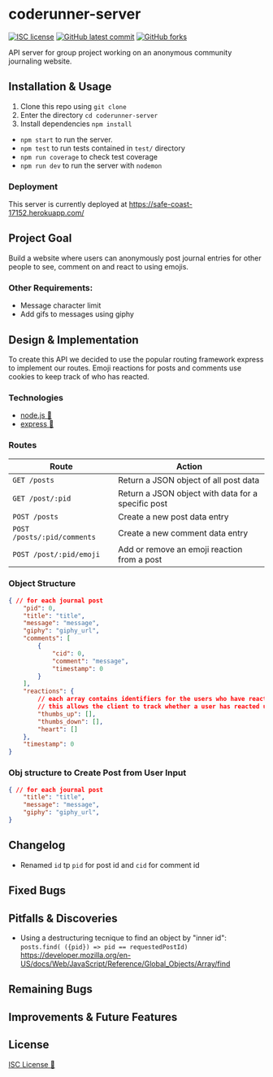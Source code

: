 # coderunner-server

<!-- badges -->
[![ISC license](https://img.shields.io/badge/License-ISC-blue.svg)](https://www.isc.org/licenses/)
[![GitHub latest commit](https://img.shields.io/github/last-commit/rxdvd/coderunner-server.svg)](https://GitHub.com/rxdvd/coderunner-server/commit/)
[![GitHub forks](https://img.shields.io/github/forks/rxdvd/coderunner-server.svg)](https://GitHub.com/rxdvd/coderunner-server)

API server for group project working on an anonymous community journaling website.

## Installation & Usage

1. Clone this repo using `git clone`
2. Enter the directory `cd coderunner-server`
3. Install dependencies `npm install`
   
* `npm start` to run the server.
* `npm test` to run tests contained in `test/` directory
* `npm run coverage` to check test coverage
* `npm run dev` to run the server with `nodemon`

### Deployment

This server is currently deployed at https://safe-coast-17152.herokuapp.com/

## Project Goal

Build a website where users can anonymously post journal entries for other people to see, comment on and react to using emojis.

### Other Requirements:

* Message character limit
* Add gifs to messages using giphy

## Design & Implementation

To create this API we decided to use the popular routing framework express to implement our routes. Emoji reactions for posts and comments use cookies to keep track of who has reacted.

<!-- maybe put image of api working here, like the gifs from our debug assignment -->

### Technologies

* [node.js 🔗](https://nodejs.org/) 
* [express 🔗](https://expressjs.com/)

### Routes

| Route | Action |
| - | - |
| `GET /posts` | Return a JSON object of all post data |
| `GET /post/:pid` | Return a JSON object with data for a specific post |
| `POST /posts` | Create a new post data entry |
| `POST /posts/:pid/comments` | Create a new comment data entry |
| `POST /post/:pid/emoji` | Add or remove an emoji reaction from a post |

### Object Structure

```json
{ // for each journal post
    "pid": 0,
    "title": "title",
    "message": "message",
    "giphy": "giphy_url",
    "comments": [
        {
            "cid": 0,
            "comment": "message",
            "timestamp": 0
        }
    ],
    "reactions": {
        // each array contains identifiers for the users who have reacted
        // this allows the client to track whether a user has reacted using cookies
        "thumbs_up": [],
        "thumbs_down": [],
        "heart": []
    },
    "timestamp": 0
}
```

### Obj structure to Create Post from User Input

```json
{ // for each journal post
    "title": "title",
    "message": "message",
    "giphy": "giphy_url",
}
```


## Changelog

+ Renamed `id` tp `pid` for post id and `cid` for comment id 

## Fixed Bugs



## Pitfalls & Discoveries

<!-- things you didn't know how to do, how you solved it i.e. any time you had to google -->
+ Using a destructuring tecnique to find an object by "inner id": `posts.find( ({pid}) => pid == requestedPostId)` https://developer.mozilla.org/en-US/docs/Web/JavaScript/Reference/Global_Objects/Array/find

## Remaining Bugs



## Improvements & Future Features



## License

[ISC License 🔗](https://www.isc.org/licenses/)
